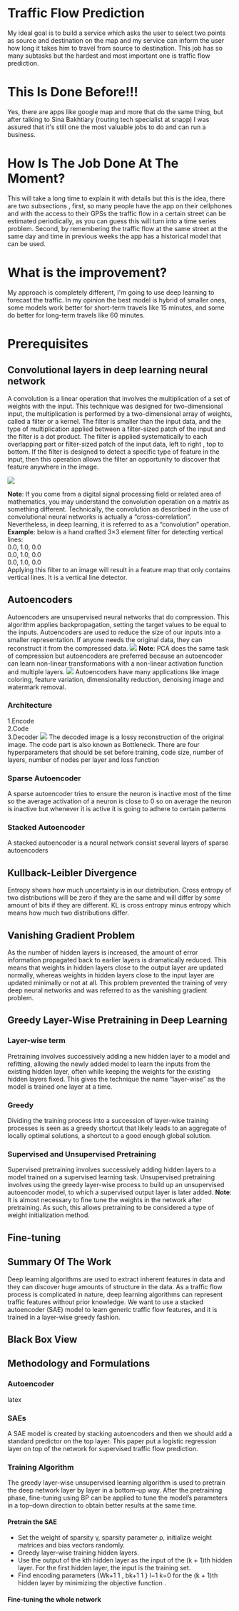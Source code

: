# Traffic Flow Prediction

My ideal goal is to build a service which asks the user to select two points as source and destination on the map and my
service can inform the user how long it takes him to travel from source to destination. This job has so many subtasks
but the hardest and most important one is traffic flow prediction.

# This Is Done Before!!!

Yes, there are apps like google map and more that do the same thing, but after talking to Sina Bakhtiary (routing tech
specialist at snapp) I was assured that it's still one the most valuable jobs to do and can run a business.

# How Is The Job Done At The Moment?

This will take a long time to explain it with details but this is the idea, there are two subsections , first, so many
people have the app on their cellphones and with the access to their GPSs the traffic flow in a certain street can be
estimated periodically, as you can guess this will turn into a time series problem. Second, by remembering the traffic
flow at the same street at the same day and time in previous weeks the app has a historical model that can be used.

# What is the improvement?

My approach is completely different, I'm going to use deep learning to forecast the traffic. In my opinion the best
model is hybrid of smaller ones, some models work better for short-term travels like 15 minutes, and some do better for
long-term travels like 60 minutes.

# Prerequisites

## Convolutional layers in deep learning neural network

A convolution is a linear operation that involves the multiplication of a set of weights with the input. This technique
was designed for two-dimensional input, the multiplication is performed by a two-dimensional array of weights, called a
filter or a kernel. The filter is smaller than the input data, and the type of multiplication applied between a
filter-sized patch of the input and the filter is a dot product. The filter is applied systematically to each
overlapping part or filter-sized patch of the input data, left to right , top to bottom. If the filter is designed to
detect a specific type of feature in the input, then this operation allows the filter an opportunity to discover that
feature anywhere in the image.

![](Example-of-a-Filter-Applied-to-a-Two-Dimensional-input-to-create-a-Feature-Map.png)

**Note**: If you come from a digital signal processing field or related area of mathematics, you may understand the
convolution operation on a matrix as something different. Technically, the convolution as described in the use of
convolutional neural networks is actually a “cross-correlation”. Nevertheless, in deep learning, it is referred to as a
“convolution” operation.<br/>
**Example**: below is a hand crafted 3×3 element filter for detecting vertical lines:<br/>
0.0, 1.0, 0.0<br/>
0.0, 1.0, 0.0<br/>
0.0, 1.0, 0.0<br/>
Applying this filter to an image will result in a feature map that only contains vertical lines. It is a vertical line
detector.

## Autoencoders

Autoencoders are unsupervised neural networks that do compression. This algorithm applies backpropagation, setting the
target values to be equal to the inputs. Autoencoders are used to reduce the size of our inputs into a smaller
representation. If anyone needs the original data, they can reconstruct it from the compressed data.
![](Autoencoders.png)
**Note**: PCA does the same task of compression but autoencoders are preferred because an autoencoder can learn
non-linear transformations with a non-linear activation function and multiple layers.
![](pca-vs-autoencoder.png)
Autoencoders have many applications like image coloring, feature variation, dimensionality reduction, denoising image
and watermark removal.

### Architecture

1.Encode<br/>
2.Code<br/>
3.Decoder
![](Autoencoders-architecture.png)
The decoded image is a lossy reconstruction of the original image. The code part is also known as Bottleneck. There are
four hyperparameters that should be set before training, code size, number of layers, number of nodes per layer and loss
function

### Sparse Autoencoder

A sparse autoencoder tries to ensure the neuron is inactive most of the time so the average activation of a neuron is
close to 0 so on average the neuron is inactive but whenever it is active it is going to adhere to certain patterns

### Stacked Autoencoder

A stacked autoencoder is a neural network consist several layers of sparse autoencoders

## Kullback-Leibler Divergence

Entropy shows how much uncertainty is in our distribution. Cross entropy of two distributions will be zero if they are
the same and will differ by some amount of bits if they are different. KL is cross entropy minus entropy which means how
much two distributions differ.

## Vanishing Gradient Problem

As the number of hidden layers is increased, the amount of error information propagated back to earlier layers is
dramatically reduced. This means that weights in hidden layers close to the output layer are updated normally, whereas
weights in hidden layers close to the input layer are updated minimally or not at all. This problem prevented the
training of very deep neural networks and was referred to as the vanishing gradient problem.

## Greedy Layer-Wise Pretraining in Deep Learning

### Layer-wise term

Pretraining involves successively adding a new hidden layer to a model and refitting, allowing the newly added model to
learn the inputs from the existing hidden layer, often while keeping the weights for the existing hidden layers fixed.
This gives the technique the name “layer-wise” as the model is trained one layer at a time.<br/>

### Greedy

Dividing the training process into a succession of layer-wise training processes is seen as a greedy shortcut that
likely leads to an aggregate of locally optimal solutions, a shortcut to a good enough global solution.

### Supervised and Unsupervised Pretraining

Supervised pretraining involves successively adding hidden layers to a model trained on a supervised learning task.
Unsupervised pretraining involves using the greedy layer-wise process to build up an unsupervised autoencoder model, to
which a supervised output layer is later added.
**Note**: It is almost necessary to fine tune the weights in the network after pretraining. As such, this allows
pretraining to be considered a type of weight initialization method.

## Fine-tuning

## Summary Of The Work

Deep learning algorithms are used to extract inherent features in data and they can discover huge amounts of structure
in the data. As a traffic flow process is complicated in nature, deep learning algorithms can represent traffic features
without prior knowledge. We want to use a stacked autoencoder (SAE) model to learn generic traffic flow features, and it
is trained in a layer-wise greedy fashion.

## Black Box View

## Methodology and Formulations

### Autoencoder

latex

### SAEs

A SAE model is created by stacking autoencoders and then we should add a standard predictor on the top layer. This paper
put a logistic regression layer on top of the network for supervised traffic flow prediction.

### Training Algorithm

The greedy layer-wise unsupervised learning algorithm is used to pretrain the deep network layer by layer in a bottom–up
way. After the pretraining phase, fine-tuning using BP can be applied to tune the model’s parameters in a top–down
direction to obtain better results at the same time.<br/>

#### Pretrain the SAE

- Set the weight of sparsity γ, sparsity parameter ρ, initialize weight matrices and bias vectors randomly.<br/>
- Greedy layer-wise training hidden layers.
- Use the output of the kth hidden layer as the input of the (k + 1)th hidden layer. For the first hidden layer, the
  input is the training set.
- Find encoding parameters {Wk+1 1 , bk+1 1 } l−1 k=0 for the (k + 1)th hidden layer by minimizing the objective
  function .

#### Fine-tuning the whole network

